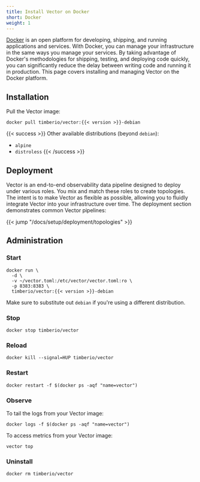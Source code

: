 ```yaml
---
title: Install Vector on Docker
short: Docker
weight: 1
---
```


[Docker] is an open platform for developing, shipping, and running applications and services. With Docker, you can manage your infrastructure in the same ways you manage your services. By taking advantage of Docker's methodologies for shipping, testing, and deploying code quickly, you can significantly reduce the delay between writing code and running it in production. This page covers installing and managing Vector on the Docker platform.

## Installation

Pull the Vector image:

```shell
docker pull timberio/vector:{{< version >}}-debian
```

{{< success >}}
Other available distributions (beyond `debian`):

* `alpine`
* `distroless`
{{< /success >}}

## Deployment

Vector is an end-to-end observability data pipeline designed to deploy under various roles. You mix and match these roles to create topologies. The intent is to make Vector as flexible as possible, allowing you to fluidly integrate Vector into your infrastructure over time. The deployment section demonstrates common Vector pipelines:

{{< jump "/docs/setup/deployment/topologies" >}}

## Administration

### Start

```shell
docker run \
  -d \
  -v ~/vector.toml:/etc/vector/vector.toml:ro \
  -p 8383:8383 \
  timberio/vector:{{< version >}}-debian
```

Make sure to substitute out `debian` if you're using a different distribution.

### Stop

```shell
docker stop timberio/vector
```

### Reload

```shell
docker kill --signal=HUP timberio/vector
```

### Restart

```shell
docker restart -f $(docker ps -aqf "name=vector")
```

### Observe

To tail the logs from your Vector image:

```shell
docker logs -f $(docker ps -aqf "name=vector")
```

To access metrics from your Vector image:

```shell
vector top
```

### Uninstall

```shell
docker rm timberio/vector
```

[docker]: https://docker.com
